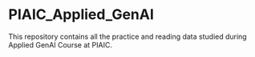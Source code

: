 # PIAIC_Applied_GenAI
This repository contains all the practice and reading data studied during Applied GenAI Course at PIAIC.
